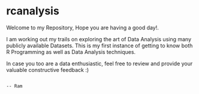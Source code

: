 # rcanalysis

Welcome to my Repository, Hope you are having a good day!. 

I am working out my trails on exploring the art of Data Analysis using many publicly available Datasets. 
This is my first instance of getting to know both R Programming as well as Data Analysis techniques.

In case you too are a data enthusiastic, feel free to review and provide your valuable constructive feedback :)

                                                                                                              -- Ram
